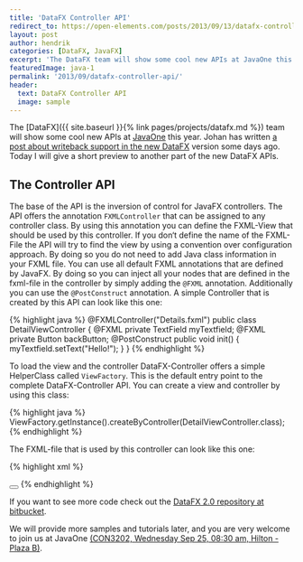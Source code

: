 ```yaml
---
title: 'DataFX Controller API'
redirect_to: https://open-elements.com/posts/2013/09/13/datafx-controller-api/
layout: post
author: hendrik
categories: [DataFX, JavaFX]
excerpt: 'The DataFX team will show some cool new APIs at JavaOne this year. Today I will give a short preview to another part of the new DataFX APIs.'
featuredImage: java-1
permalink: '2013/09/datafx-controller-api/'
header:
  text: DataFX Controller API
  image: sample
---
```

The [DataFX]({{ site.baseurl }}{% link pages/projects/datafx.md %}) team will show some cool new APIs at [JavaOne](http://www.oracle.com/javaone/index.html) this year. Johan has written [a post about writeback support in the new DataFX](http://www.lodgon.com/dali/blog/entry/Writeback_support_in_DataFX) version some days ago. Today I will give a short preview to another part of the new DataFX APIs.

## The Controller API

The base of the API is the inversion of control for JavaFX controllers. The API offers the annotation `FXMLController` that can be assigned to any controller class. By using this annotation you can define the FXML-View that should be used by this controller. If you don‘t define the name of the FXML-File the API will try to find the view by using a convention over configuration approach. By doing so you do not need to add Java class information in your FXML file. You can use all default FXML annotations that are defined by JavaFX. By doing so you can inject all your nodes that are defined in the fxml-file in the controller by simply adding the `@FXML` annotation. Additionally you can use the `@PostConstruct` annotation. A simple Controller that is created by this API can look like this one:

{% highlight java %}
@FXMLController("Details.fxml")
public class DetailViewController {
        @FXML
        private TextField myTextfield;
        @FXML
        private Button backButton;
        @PostConstruct
        public void init() {
            myTextfield.setText("Hello!");
        }
}
{% endhighlight %}

To load the view and the controller DataFX-Controller offers a simple HelperClass called `ViewFactory`. This is the default entry point to the complete DataFX-Controller API. You can create a view and controller by using this class:

{% highlight java %}
ViewFactory.getInstance().createByController(DetailViewController.class);
{% endhighlight %}

The FXML-file that is used by this controller can look like this one:

{% highlight xml %}
<?xml version="1.0" encoding="UTF-8"?>
<?import javafx.scene.control.*?>
<?import javafx.scene.layout.*?>
<hbox spacing="10" alignment="bottom_right" xmlns:fx="http://javafx.com/fxml">
    <textfield fx:id="myTextfield" prefwidth="90" />
    <button fx:id="backButton" text="back">
</button></hbox>
{% endhighlight %}

If you want to see more code check out the [DataFX 2.0 repository at bitbucket](https://bitbucket.org/datafx/datafx).

We will provide more samples and tutorials later, and you are very welcome to join us at JavaOne [(CON3202, Wednesday Sep 25, 08:30 am, Hilton - Plaza B)](https://oracleus.activeevents.com/2013/connect/sessionDetail.ww?SESSION_ID=3202).
